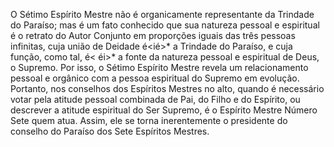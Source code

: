 ﻿O Sétimo Espírito Mestre não é organicamente representante da Trindade do Paraíso; mas é um fato conhecido que sua natureza pessoal e espiritual é o retrato do Autor Conjunto em proporções iguais das três pessoas infinitas, cuja união de Deidade é<ié>* a Trindade do Paraíso, e cuja função, como tal, é< éi>* a fonte da natureza pessoal e espiritual de Deus, o Supremo. Por isso, o Sétimo Espírito Mestre revela um relacionamento pessoal e orgânico com a pessoa espiritual do Supremo em evolução. Portanto, nos conselhos dos Espíritos Mestres no alto, quando é necessário votar pela atitude pessoal combinada de Pai, do Filho e do Espírito, ou descrever a atitude espiritual do Ser Supremo, é o Espírito Mestre Número Sete quem atua. Assim, ele se torna inerentemente  o presidente do conselho do Paraíso dos Sete Espíritos Mestres.